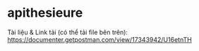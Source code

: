 # apithesieure
Tài liệu & Link tải (có thể tải file bên trên): https://documenter.getpostman.com/view/17343942/U16etnTH
